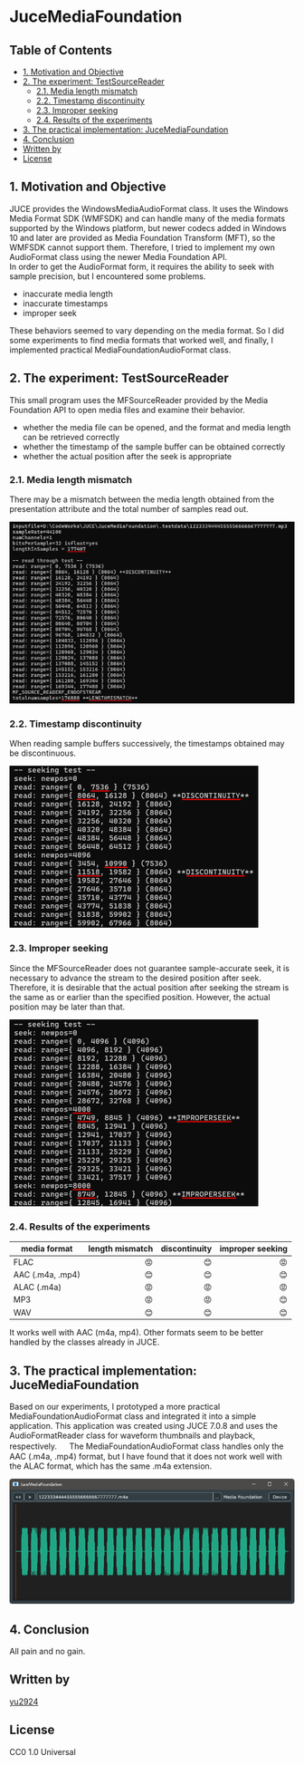 # JuceMediaFoundation

## Table of Contents
- [1. Motivation and Objective](#1-motivation-and-objective)
- [2. The experiment: TestSourceReader](#2-the-experiment-testsourcereader)
  - [2.1. Media length mismatch](#21-media-length-mismatch)
  - [2.2. Timestamp discontinuity](#22-timestamp-discontinuity)
  - [2.3. Improper seeking](#23-improper-seeking)
  - [2.4. Results of the experiments](#24-results-of-the-experiments)
- [3. The practical implementation: JuceMediaFoundation](#3-the-practical-implementation-jucemediafoundation)
- [4. Conclusion](#4-conclusion)
- [Written by](#written-by)
- [License](#license)

## 1. Motivation and Objective

JUCE provides the WindowsMediaAudioFormat class. It uses the Windows Media Format SDK (WMFSDK) and can handle many of the media formats supported by the Windows platform, but newer codecs added in Windows 10 and later are provided as Media Foundation Transform (MFT), so the WMFSDK cannot support them. Therefore, I tried to implement my own AudioFormat class using the newer Media Foundation API.  
In order to get the AudioFormat form, it requires the ability to seek with sample precision, but I encountered some problems.

- inaccurate media length
- inaccurate timestamps
- improper seek

These behaviors seemed to vary depending on the media format. So I did some experiments to find media formats that worked well, and finally, I implemented practical MediaFoundationAudioFormat class.

## 2. The experiment: TestSourceReader

This small program uses the MFSourceReader provided by the Media Foundation API to open media files and examine their behavior.

- whether the media file can be opened, and the format and media length can be retrieved correctly
- whether the timestamp of the sample buffer can be obtained correctly
- whether the actual position after the seek is appropriate

### 2.1. Media length mismatch

There may be a mismatch between the media length obtained from the presentation attribute and the total number of samples read out.

![length mismatch](media/length-mismatch.png)

### 2.2. Timestamp discontinuity

When reading sample buffers successively, the timestamps obtained may be discontinuous.

![discontinuity](media/discontinuity.png)

### 2.3. Improper seeking

Since the MFSourceReader does not guarantee sample-accurate seek, it is necessary to advance the stream to the desired position after seek. Therefore, it is desirable that the actual position after seeking the stream is the same as or earlier than the specified position. However, the actual position may be later than that.

![improper seeking](media/improper-seek.png)

### 2.4. Results of the experiments

|media format|length mismatch|discontinuity|improper seeking|
|-|-:|-:|-:|
|FLAC|😡|😊|😡|
|AAC (.m4a, .mp4)|😊|😊|😊|
|ALAC (.m4a)|😡|😡|😡|
|MP3|😡|😡|😊|
|WAV|😊|😊|😊|

It works well with AAC (m4a, mp4). Other formats seem to be better handled by the classes already in JUCE.

## 3. The practical implementation: JuceMediaFoundation

Based on our experiments, I prototyped a more practical MediaFoundationAudioFormat class and integrated it into a simple application. This application was created using JUCE 7.0.8 and uses the AudioFormatReader class for waveform thumbnails and playback, respectively. 　
The MediaFoundationAudioFormat class handles only the AAC (.m4a, .mp4) format, but I have found that it does not work well with the ALAC format, which has the same .m4a extension.

![JuceMediaFoundation](media/JuceMediaFoundation.png)

## 4. Conclusion

All pain and no gain.

## Written by

[yu2924](https://twitter.com/yu2924)

## License

CC0 1.0 Universal

